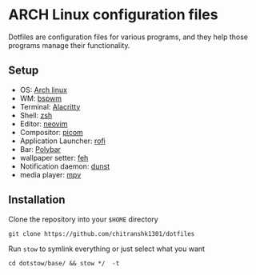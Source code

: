 # ARCH Linux configuration files
Dotfiles are configuration files for various programs, and they help those programs manage their functionality.

## Setup
- OS: [Arch linux](https://archlinux.org/)
- WM: [bspwm](https://github.com/baskerville/bspwm)
- Terminal: [Alacritty](https://github.com/alacritty/alacritty)
- Shell: [zsh](https://www.zsh.org/)
- Editor: [neovim](https://github.com/neovim/neovim)
- Compositor: [picom](https://github.com/Arian8j2/picom-jonaburg-fix.git)
- Application Launcher: [rofi](https://github.com/davatorium/rofi)
- Bar: [Polybar](https://github.com/polybar/polybar)
- wallpaper setter: [feh](https://feh.finalrewind.org/)
- Notification daemon: [dunst](https://dunst-project.org/)
- media player: [mpv](https://mpv.io/)

## Installation
Clone the repository into your `$HOME` directory


```
git clone https://github.com/chitranshk1301/dotfiles 
```

Run `stow` to symlink everything or just select what you want
```
cd dotstow/base/ && stow */  -t
```
